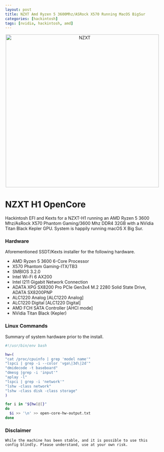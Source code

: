 ```yaml
---
layout: post
title: NZXT Amd Ryzen 5 3600Mhz/ASRock X570 Running MacOS BigSur
categories: [hackintosh]
tags: [nvidia, hackintosh, amd]
---
```


<div style="text-align: center"><img src="{{ site.baseurl }}/images/nzxt.jpg" alt="NZXT" style="width: 500px;"/></div>

# NZXT H1 OpenCore

Hackintosh EFI and Kexts for a NZXT-H1 running an AMD Ryzen 5 3600 Mhz/AsRock X570 Phantom Gaming/3600 Mhz DDR4 32GB with a NVidia Titan Black Kepler GPU.
System is happily running macOS X Big Sur.

### Hardware
Aforementioned SSDT/Kexts installer for the following hardware.
* AMD Ryzen 5 3600 6-Core Processor
* X570 Phantom Gaming-ITX/TB3
* SMBIOS 3.2.0
* Intel Wi-Fi 6 AX200
* Intel I211 Gigabit Network Connection
* ADATA XPG SX8200 Pro PCIe Gen3x4 M.2 2280 Solid State Drive, ADATA SX8200PNP
* ALC1220 Analog [ALC1220 Analog]
* ALC1220 Digital [ALC1220 Digital]
* AMD FCH SATA Controller [AHCI mode]
* NVidia Titan Black (Kepler)

### Linux Commands 
Summary of system hardware prior to the install.

```bash
#!/usr/bin/env bash

hw=(
"cat /proc/cpuinfo | grep 'model name'"
"lspci | grep -i --color 'vga\|3d\|2d'"
"dmidecode -t baseboard"
"dmesg |grep -i 'input'"
"aplay -l"
"lspci | grep -i 'network'"
"lshw -class network"
"lshw -class disk -class storage"
)

for i in "${hw[@]}"
do
  $i >> '\n' >> open-core-hw-output.txt
done
```

### Disclaimer
`While the machine has been stable, and it is possible to use this config blindly. Please understand, use at your own risk.`
